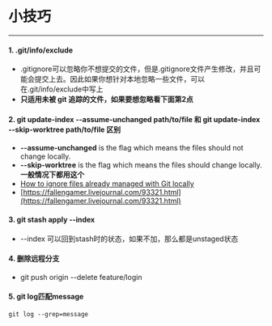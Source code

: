 # 小技巧
---

#### 1. .git/info/exclude
* .gitignore可以忽略你不想提交的文件，但是.gitignore文件产生修改，并且可能会提交上去。因此如果你想针对本地忽略一些文件，可以在.git/info/exclude中写上
* **只适用未被 git 追踪的文件，如果要想忽略看下面第2点**

#### 2. git update-index --assume-unchanged path/to/file 和 git update-index --skip-worktree path/to/file 区别
* **--assume-unchanged** is the flag which means the files should not change locally.
* **--skip-worktree** is the flag which means the files should change locally. **一般情况下都用这个**
* [How to ignore files already managed with Git locally](https://dev.to/nishina555/how-to-ignore-files-already-managed-with-git-locally-19oo)
* [https://fallengamer.livejournal.com/93321.html](https://fallengamer.livejournal.com/93321.html)

#### 3. git stash apply --index
* --index 可以回到stash时的状态，如果不加，那么都是unstaged状态

#### 4. 删除远程分支
* git push origin --delete feature/login

#### 5. git log匹配message
```
git log --grep=message
```

